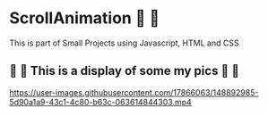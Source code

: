 # ScrollAnimation :cherry_blossom: :cherry_blossom: 

This is part of Small Projects using Javascript, HTML and CSS

## :rose: :rose: This is a display of some my pics :rose: :rose:



https://user-images.githubusercontent.com/17866063/148892985-5d90a1a9-43c1-4c80-b63c-063614844303.mp4

